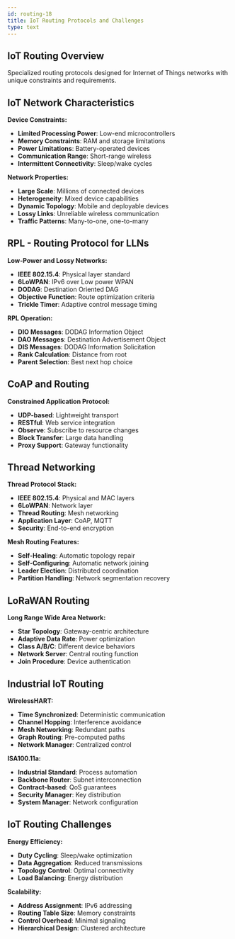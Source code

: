 ```yaml
---
id: routing-18
title: IoT Routing Protocols and Challenges
type: text
---
```



## IoT Routing Overview

Specialized routing protocols designed for Internet of Things networks with unique constraints and requirements.

## IoT Network Characteristics

**Device Constraints:**
- **Limited Processing Power**: Low-end microcontrollers
- **Memory Constraints**: RAM and storage limitations
- **Power Limitations**: Battery-operated devices
- **Communication Range**: Short-range wireless
- **Intermittent Connectivity**: Sleep/wake cycles

**Network Properties:**
- **Large Scale**: Millions of connected devices
- **Heterogeneity**: Mixed device capabilities
- **Dynamic Topology**: Mobile and deployable devices
- **Lossy Links**: Unreliable wireless communication
- **Traffic Patterns**: Many-to-one, one-to-many

## RPL - Routing Protocol for LLNs

**Low-Power and Lossy Networks:**
- **IEEE 802.15.4**: Physical layer standard
- **6LoWPAN**: IPv6 over Low power WPAN
- **DODAG**: Destination Oriented DAG
- **Objective Function**: Route optimization criteria
- **Trickle Timer**: Adaptive control message timing

**RPL Operation:**
- **DIO Messages**: DODAG Information Object
- **DAO Messages**: Destination Advertisement Object
- **DIS Messages**: DODAG Information Solicitation
- **Rank Calculation**: Distance from root
- **Parent Selection**: Best next hop choice

## CoAP and Routing

**Constrained Application Protocol:**
- **UDP-based**: Lightweight transport
- **RESTful**: Web service integration
- **Observe**: Subscribe to resource changes
- **Block Transfer**: Large data handling
- **Proxy Support**: Gateway functionality

## Thread Networking

**Thread Protocol Stack:**
- **IEEE 802.15.4**: Physical and MAC layers
- **6LoWPAN**: Network layer
- **Thread Routing**: Mesh networking
- **Application Layer**: CoAP, MQTT
- **Security**: End-to-end encryption

**Mesh Routing Features:**
- **Self-Healing**: Automatic topology repair
- **Self-Configuring**: Automatic network joining
- **Leader Election**: Distributed coordination
- **Partition Handling**: Network segmentation recovery

## LoRaWAN Routing

**Long Range Wide Area Network:**
- **Star Topology**: Gateway-centric architecture
- **Adaptive Data Rate**: Power optimization
- **Class A/B/C**: Different device behaviors
- **Network Server**: Central routing function
- **Join Procedure**: Device authentication

## Industrial IoT Routing

**WirelessHART:**
- **Time Synchronized**: Deterministic communication
- **Channel Hopping**: Interference avoidance
- **Mesh Networking**: Redundant paths
- **Graph Routing**: Pre-computed paths
- **Network Manager**: Centralized control

**ISA100.11a:**
- **Industrial Standard**: Process automation
- **Backbone Router**: Subnet interconnection
- **Contract-based**: QoS guarantees
- **Security Manager**: Key distribution
- **System Manager**: Network configuration

## IoT Routing Challenges

**Energy Efficiency:**
- **Duty Cycling**: Sleep/wake optimization
- **Data Aggregation**: Reduced transmissions
- **Topology Control**: Optimal connectivity
- **Load Balancing**: Energy distribution

**Scalability:**
- **Address Assignment**: IPv6 addressing
- **Routing Table Size**: Memory constraints
- **Control Overhead**: Minimal signaling
- **Hierarchical Design**: Clustered architecture